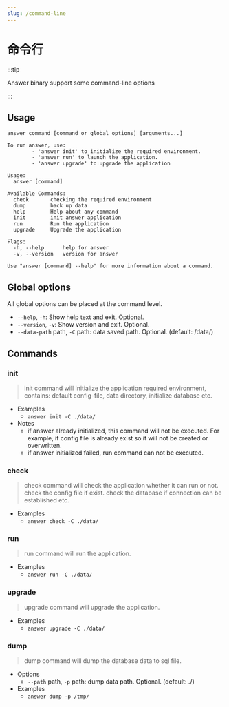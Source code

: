```yaml
---
slug: /command-line
---
```


# 命令行

:::tip

Answer binary support some command-line options

:::

## Usage

`answer command [command or global options] [arguments...]`

```shell
To run answer, use:
        - 'answer init' to initialize the required environment.
        - 'answer run' to launch the application.
        - 'answer upgrade' to upgrade the application

Usage:
  answer [command]

Available Commands:
  check       checking the required environment
  dump        back up data
  help        Help about any command
  init        init answer application
  run         Run the application
  upgrade     Upgrade the application

Flags:
  -h, --help      help for answer
  -v, --version   version for answer

Use "answer [command] --help" for more information about a command.
```

## Global options

All global options can be placed at the command level.

- `--help`, `-h`: Show help text and exit. Optional.
- `--version`, `-v`: Show version and exit. Optional.
- `--data-path` path, `-C` path: data saved path. Optional. (default: /data/)

## Commands

### init
>
> init command will initialize the application required environment, contains: default config-file, data directory, initialize database etc.

- Examples
  - `answer init -C ./data/`
- Notes
  - if answer already initialized, this command will not be executed. For example, if config file is already exist so it will not be created or overwritten.
  - if answer initialized failed, run command can not be executed.

### check
>
> check command will check the application whether it can run or not. check the config file if exist. check the database if connection can be established etc.

- Examples
  - `answer check -C ./data/`

### run
>
> run command will run the application.

- Examples
  - `answer run -C ./data/`

### upgrade
>
> upgrade command will upgrade the application.

- Examples
  - `answer upgrade -C ./data/`

### dump
>
> dump command will dump the database data to sql file.

- Options
  - `--path` path, `-p` path: dump data path. Optional. (default: ./)
- Examples
  - `answer dump -p /tmp/`
